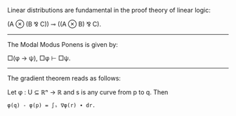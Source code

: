 Linear distributions are fundamental in the proof theory of linear logic:

  (A ⊗ (B ⅋ C)) ⊸ ((A ⊗ B) ⅋ C).

---

The Modal Modus Ponens is given by:

  □(φ → ψ), □φ ⊢ □ψ.

---

The gradient theorem reads as follows:

  Let φ : U ⊆ ℝⁿ → ℝ and s is any curve from p to q. Then

    φ(q) - φ(p) = ∫ₛ ∇φ(r) ∙ dr.
